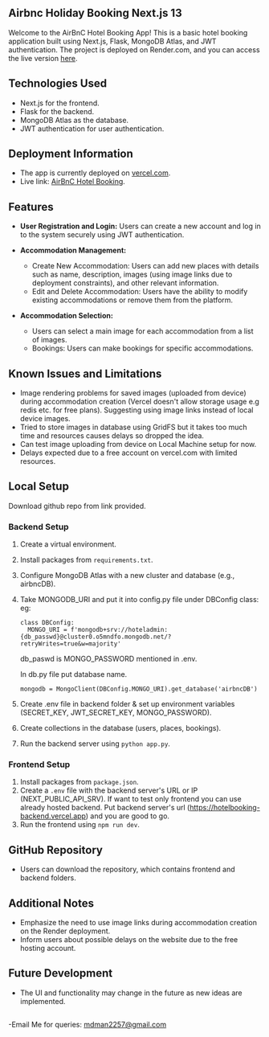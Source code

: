 ## Airbnc Holiday Booking Next.js 13
Welcome to the AirBnC Hotel Booking App! This is a basic hotel booking application built using Next.js, Flask, MongoDB Atlas, and JWT authentication. The project is deployed on Render.com, and you can access the live version [here](https://airbnc-holidays.vercel.app).

## Technologies Used

- Next.js for the frontend.
- Flask for the backend.
- MongoDB Atlas as the database.
- JWT authentication for user authentication.

## Deployment Information

- The app is currently deployed on [vercel.com](https://airbnc-holidays.vercel.app/).
- Live link: [AirBnC Hotel Booking](https://airbnc-holidays.vercel.app/).


## Features

- **User Registration and Login:** Users can create a new account and log in to the system securely using JWT authentication.

- **Accommodation Management:**
  - Create New Accommodation: Users can add new places with details such as name, description, images (using image links due to deployment constraints), and other relevant information.
  - Edit and Delete Accommodation: Users have the ability to modify existing accommodations or remove them from the platform.

- **Accommodation Selection:**
  - Users can select a main image for each accommodation from a list of images.
  - Bookings: Users can make bookings for specific accommodations.


## Known Issues and Limitations

- Image rendering problems for saved images (uploaded from device) during accommodation creation (Vercel doesn't allow storage usage e.g redis etc. for free plans). Suggesting using image links instead of local device images.
- Tried to store images in database using GridFS but it takes too much time and resources causes delays so dropped the idea.
- Can test image uploading from device on Local Machine setup for now.
- Delays expected due to a free account on vercel.com with limited resources.


## Local Setup

Download github repo from link provided.

### Backend Setup

1. Create a virtual environment.
2. Install packages from `requirements.txt`.
3. Configure MongoDB Atlas with a new cluster and database (e.g., airbncDB).
4. Take MONGODB_URI and put it into config.py file under DBConfig class: eg:

    ```
    class DBConfig:
      MONGO_URI = f'mongodb+srv://hoteladmin:{db_passwd}@cluster0.o5mndfo.mongodb.net/?retryWrites=true&w=majority'
    ```
   db_paswd is MONGO_PASSWORD mentioned in .env.

   In db.py file put database name.

   ```
   mongodb = MongoClient(DBConfig.MONGO_URI).get_database('airbncDB')
   ``` 
5. Create .env file in backend folder & set up environment variables (SECRET_KEY, JWT_SECRET_KEY, MONGO_PASSWORD).
6. Create collections in the database (users, places, bookings).
7. Run the backend server using `python app.py`.


### Frontend Setup

1. Install packages from `package.json`.
2. Create a `.env` file with the backend server's URL or IP (NEXT_PUBLIC_API_SRV). If want to test only frontend you can use already hosted backend. Put backend server's url (https://hotelbooking-backend.vercel.app) and you are good to go.
4. Run the frontend using `npm run dev`.


## GitHub Repository

- Users can download the repository, which contains frontend and backend folders.

## Additional Notes

- Emphasize the need to use image links during accommodation creation on the Render deployment.
- Inform users about possible delays on the website due to the free hosting account.

## Future Development

- The UI and functionality may change in the future as new ideas are implemented.

##
-Email Me for queries: mdman2257@gmail.com
